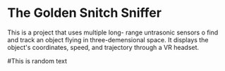 # The Golden Snitch Sniffer

This is a project that uses multiple long-
range untrasonic sensors o find and track
an object flying in three-demensional space.
It displays the object's coordinates, speed,
and trajectory through a VR headset.

#This is random text